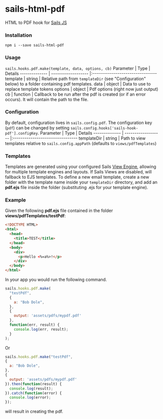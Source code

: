 # sails-html-pdf
HTML to PDF hook for [Sails JS](http://sailsjs.org)
### Installation
`npm i --save sails-html-pdf`
### Usage
`sails.hooks.pdf.make(template, data, options, cb)`
Parameter      | Type                | Details
-------------- | ------------------- |:---------------------------------
template       | string          | Relative path from `templateDir` (see "Configuration" below) to a folder containing pdf templates.
data           | object          | Data to use to replace template tokens
options        | object          | Pdf options (right now just output)
cb             | function        | Callback to be run after the pdf is created (or if an error occurs). It will contain the path to the file.
### Configuration
By default, configuration lives in `sails.config.pdf`.  The configuration key (`pdf`) can be changed by setting `sails.config.hooks['sails-hook-pdf'].configKey`.
Parameter      | Type                | Details
-------------- | ------------------- |:---------------------------------
templateDir | string | Path to view templates relative to `sails.config.appPath` (defaults to `views/pdfTemplates`)
### Templates
Templates are generated using your configured Sails [View Engine](http://sailsjs.org/#!/documentation/concepts/Views/ViewEngines.html), allowing for multiple template engines and layouts.  If Sails Views are disabled, will fallback to EJS templates. To define a new email template, create a new folder with the template name inside your `templateDir` directory, and add an **pdf.ejs** file inside the folder (substituting .ejs for your template engine).
### Example
Given the following **pdf.ejs** file contained in the folder **views/pdfTemplates/testPdf**:
```html
<!DOCTYPE HTML>
<html>
  <head>
    <title>TEST</title>
  </head>
  <body>
    <div>
      <p>Hello <%=a%>!</p>
    </div>
  </body>
</html>
```
In your app you would run the following command.
```javascript
sails.hooks.pdf.make(
  "testPdf",
  {
    a: "Bob Dole",
  },
  {
    output: 'assets/pdfs/mypdf.pdf'
  },
  function(err, result) {
    console.log(err, result);
  }
);
```
Or
```javascript
sails.hooks.pdf.make("testPdf",
{
  a: "Bob Dole",
},
{
  output: 'assets/pdfs/mypdf.pdf'
}).then(function(result) {
  console.log(result);
}).catch(function(error) {
  console.log(error);
});
```
will result in creating the pdf.
